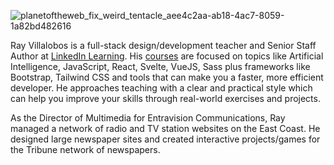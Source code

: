 ![planetoftheweb_fix_weird_tentacle_aee4c2aa-ab18-4ac7-8059-1a82bd482616](https://github.com/planetoftheweb/planetoftheweb/assets/216426/cb051749-a798-4f72-8e70-55174ddd342c)

Ray Villalobos is a full-stack design/development teacher and Senior Staff Author at [LinkedIn Learning](https://www.linkedin.com/learning/instructors/ray-villalobos). His [courses]([url](https://www.linkedin.com/learning/instructors/ray-villalobos?u=104)) are focused on topics like Artificial Intelligence, JavaScript, React, Svelte, VueJS, Sass plus frameworks like Bootstrap, Tailwind CSS and tools that can make you a faster, more efficient developer. He approaches teaching with a clear and practical style which can help you improve your skills through real-world exercises and projects. 

As the Director of Multimedia for Entravision Communications, Ray managed a network of radio and TV station websites on the East Coast. He designed large newspaper sites and created interactive projects/games for the Tribune network of newspapers.
